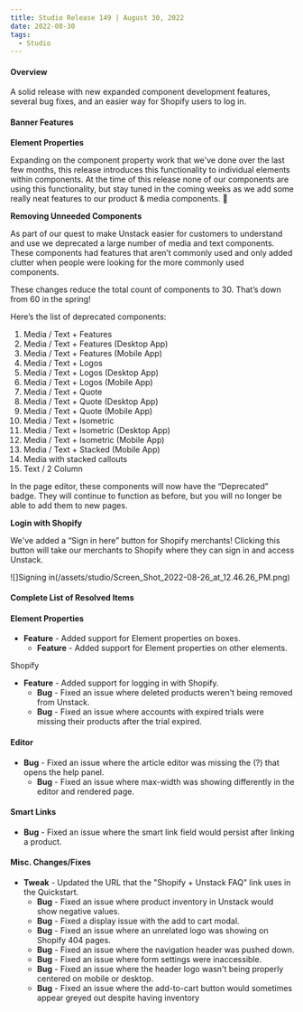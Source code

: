 ```yaml
---
title: Studio Release 149 | August 30, 2022
date: 2022-08-30
tags:
  - Studio
---
```


#### Overview

A solid release with new expanded component development features, several bug fixes, and an easier way for Shopify users
to log in.

#### Banner Features

**Element Properties**

Expanding on the component property work that we've done over the last few months, this release introduces this
functionality to individual elements within components. At the time of this release none of our components are using
this functionality, but stay tuned in the coming weeks as we add some really neat features to our product & media
components. 👀

**Removing Unneeded Components**

As part of our quest to make Unstack easier for customers to understand and use we deprecated a large number of media
and text components. These components had features that aren’t commonly used and only added clutter when people were
looking for the more commonly used components.

These changes reduce the total count of components to 30. That’s down from 60 in the spring!

Here’s the list of deprecated components:

1. Media / Text + Features
2. Media / Text + Features (Desktop App)
3. Media / Text + Features (Mobile App)
4. Media / Text + Logos
5. Media / Text + Logos (Desktop App)
6. Media / Text + Logos (Mobile App)
7. Media / Text + Quote
8. Media / Text + Quote (Desktop App)
9. Media / Text + Quote (Mobile App)
10. Media / Text + Isometric
11. Media / Text + Isometric (Desktop App)
12. Media / Text + Isometric (Mobile App)
13. Media / Text + Stacked (Mobile App)
14. Media with stacked callouts
15. Text / 2 Column

In the page editor, these components will now have the “Deprecated” badge. They will continue to function as before, but
you will no longer be able to add them to new pages.

**Login with Shopify**

We've added a “Sign in here” button for Shopify merchants! Clicking this button will take our merchants to Shopify where
they can sign in and access Unstack.

![]Signing in(/assets/studio/Screen_Shot_2022-08-26_at_12.46.26_PM.png)

#### Complete List of Resolved Items

#### Element Properties

* **Feature** - Added support for Element properties on boxes.
    + **Feature** - Added support for Element properties on other elements.

Shopify

* **Feature** - Added support for logging in with Shopify.
    + **Bug** - Fixed an issue where deleted products weren't being removed from Unstack.
    + **Bug** - Fixed an issue where accounts with expired trials were missing their products after the trial
      expired.

#### Editor

* **Bug** - Fixed an issue where the article editor was missing the (?) that opens the help panel.
    + **Bug** - Fixed an issue where max-width was showing differently in the editor and rendered page.

#### Smart Links

* **Bug** - Fixed an issue where the smart link field would persist after linking a product.

#### Misc. Changes/Fixes

* **Tweak** - Updated the URL that the "Shopify + Unstack FAQ" link uses in the Quickstart.
    + **Bug** - Fixed an issue where product inventory in Unstack would show negative values.
    + **Bug** - Fixed a display issue with the add to cart modal.
    + **Bug** - Fixed an issue where an unrelated logo was showing on Shopify 404 pages.
    + **Bug** - Fixed an issue where the navigation header was pushed down.
    + **Bug** - Fixed an issue where form settings were inaccessible.
    + **Bug** - Fixed an issue where the header logo wasn't being properly centered on mobile or desktop.
    + **Bug** - Fixed an issue where the add-to-cart button would sometimes appear greyed out despite having
      inventory
